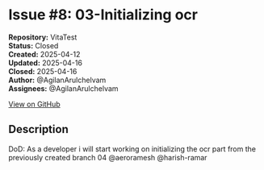 # Issue #8: 03-Initializing ocr

**Repository:** VitaTest  
**Status:** Closed  
**Created:** 2025-04-12  
**Updated:** 2025-04-16  
**Closed:** 2025-04-16  
**Author:** @AgilanArulchelvam  
**Assignees:** @AgilanArulchelvam  

[View on GitHub](https://github.com/Simtestlab/VitaTest/issues/8)

## Description

DoD:
As a developer i will start working on initializing the ocr part from the previously created branch 04 @aeroramesh @harish-ramar 